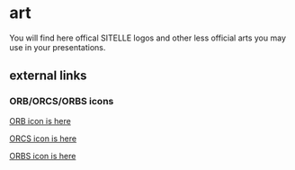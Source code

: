 # art

You will find here offical SITELLE logos and other less official arts you may use in your presentations.

## external links 

### ORB/ORCS/ORBS icons

[ORB icon is here](https://github.com/thomasorb/orb/tree/master/docs/images/svg/logo-icon.svg)

[ORCS icon is here](https://github.com/thomasorb/orcs/tree/master/docs/images/svg/logo-icon.svg)

[ORBS icon is here](https://github.com/thomasorb/orbs/tree/master/docs/images/svg/logo-icon.svg)

